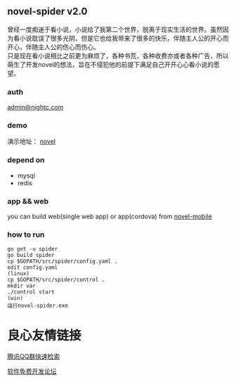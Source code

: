 ## novel-spider v2.0
曾经一度痴迷于看小说，小说给了我第二个世界，脱离于现实生活的世界。虽然因为看小说耽误了很多光阴，但是它也给我带来了很多的快乐，伴随主人公的开心而开心，伴随主人公的伤心而伤心。  
只是现在看小说相比之前更为麻烦了，各种书荒，各种收费亦或者各种广告，所以萌生了开发novel的想法，旨在不侵犯他的前提下满足自己开开心心看小说的愿望。  

### auth
admin@nightc.com

### demo
演示地址： [novel](https://novel.nightc.com) 
### depend on
 - mysql
 - redis
### app && web
you can build web(single web app) or app(cordova) from [novel-mobile](https://gitee.com/cnjack/novel-mobile)
### how to run

```
go get -u spider
go build spider
cp $GOPATH/src/spider/config.yaml .
edit config.yaml
(linux)
cp $GOPATH/src/spider/control .
mkdir var
./control start
(win)
运行novel-spider.exe
```

 # 良心友情链接

[腾讯QQ群快速检索](http://u.720life.cn/s/8cf73f7c)

[软件免费开发论坛](http://u.720life.cn/s/bbb01dc0)